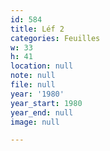 ```yaml
---
id: 584
title: Léf 2
categories: Feuilles
w: 33
h: 41
location: null
note: null
file: null
year: '1980'
year_start: 1980
year_end: null
image: null

---
```

